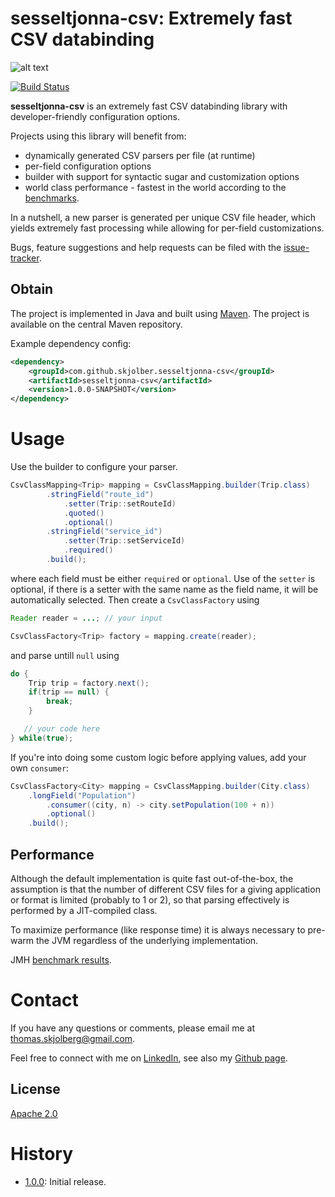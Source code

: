 # sesseltjonna-csv: Extremely fast CSV databinding
![alt text][hytta.jpg]

[![Build Status](https://travis-ci.org/skjolber/sesseltjonna-csv.svg)](https://travis-ci.org/skjolber/sesseltjonna-csv)

**sesseltjonna-csv** is an extremely fast CSV databinding library with developer-friendly configuration options.

Projects using this library will benefit from:

 * dynamically generated CSV parsers per file (at runtime)
 * per-field configuration options
 * builder with support for syntactic sugar and customization options
 * world class performance - fastest in the world according to the [benchmarks]. 

In a nutshell, a new parser is generated per unique CSV file header, which yields extremely fast processing while allowing for per-field customizations. 

Bugs, feature suggestions and help requests can be filed with the [issue-tracker].

## Obtain
The project is implemented in Java and built using [Maven]. The project is available on the central Maven repository.

Example dependency config:

```xml
<dependency>
    <groupId>com.github.skjolber.sesseltjonna-csv</groupId>
    <artifactId>sesseltjonna-csv</artifactId>
    <version>1.0.0-SNAPSHOT</version>
</dependency>
```

# Usage
Use the builder to configure your parser.

```java
CsvClassMapping<Trip> mapping = CsvClassMapping.builder(Trip.class)
		.stringField("route_id")
			.setter(Trip::setRouteId)
			.quoted()
			.optional()
		.stringField("service_id")
			.setter(Trip::setServiceId)
			.required()
		.build();
```

where each field must be either `required` or `optional`. Use of the `setter` is optional, if there is a setter with the same name as the field name, it will be automatically selected. Then create a `CsvClassFactory` using


```java
Reader reader = ...; // your input

CsvClassFactory<Trip> factory = mapping.create(reader);
```

and parse untill `null` using

```java
do {
	Trip trip = factory.next();
	if(trip == null) {
		break;
	}

   // your code here	
} while(true);
```

If you're into doing some custom logic before applying values, add your own `consumer`:

```java
CsvClassFactory<City> mapping = CsvClassMapping.builder(City.class)
	.longField("Population")
		.consumer((city, n) -> city.setPopulation(100 + n))
		.optional()
	.build();
```

## Performance
Although the default implementation is quite fast out-of-the-box, the assumption is that the number of different CSV files for a giving application or format is limited (probably to 1 or 2), so that parsing effectively is performed by a JIT-compiled class. 

To maximize performance (like response time) it is always necessary to pre-warm the JVM regardless of the underlying implementation.

JMH [benchmark results](https://github.com/skjolber/csv-benchmark#results). 

# Contact
If you have any questions or comments, please email me at thomas.skjolberg@gmail.com.

Feel free to connect with me on [LinkedIn], see also my [Github page].
## License
[Apache 2.0]

# History
 - [1.0.0]: Initial release.

[Apache 2.0]: 			http://www.apache.org/licenses/LICENSE-2.0.html
[issue-tracker]:		https://github.com/skjolber/sesseltjonna-csv/issues
[Maven]:				http://maven.apache.org/
[LinkedIn]:				http://lnkd.in/r7PWDz
[Github page]:			https://skjolber.github.io
[1.0.0]:		    	https://github.com/skjolber/sesseltjonna-csv/releases
[benchmarks]:			https://github.com/skjolber/csv-benchmark
[hytta.jpg]:			http://skjolber.github.io/img/hytta.jpg

